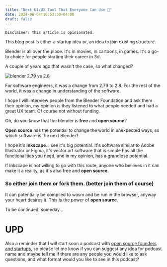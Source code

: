 ```yaml
---
title: "Next UI/UX Tool That Everyone Can Use 🎨"
date: 2024-06-04T16:53:30+04:00
draft: false
---
```


`Disclaimer: this article is opinionated.`


This blog post is either a startup idea or, an idea to join existing structure.

Blender is all over the place. It's in movies, in cartoons, in games. It's a go-to choice for people starting their career in 3d. 

A couple of years ago that wasn't the case, so what changed?


![blender 2.79 vs 2.8](/images/next-ui-ux-tool-that-everyone-may-use/1717506512606.png)

For software engineers, it was a change from 2.79 to 2.8. For the rest of the world, it was a change in understanding of the software.

I hope I will interview people from the Blender Foundation and ask them their opinion, my opinion is they listened to what people needed and had a great UX team. Of course not without funding.

Oh, do you know that the blender is **free** and **open source**?

**Open source** has the potential to change the world in unexpected ways, so which software is the next Blender? 

I hope it's **Inkscape**. I see it's big potential. It's software similar to Adobe Illustrator or Figma, it's vector art software that is simple has all the functionalities you need, and in my opinion, has a grandiose potential.

If Inkscape is not willing to go with this route, anyone who believes in it can make it a reality, as it's also free and **open source**. 

### So either join them or fork them. (better join them of course)

It can potentially be compiled to wasm and be run in the browser, anyway your heart desires it. This is the power of **open source**.

To be continued, someday...

# UPD
Also a reminder that I will start soon a podcast with [open source founders and startups](/posts/starting-yet-another-podcast), so please let me know if you can suggest any idea for podcast name and maybe tell me if there are any people you would like to ask questions, and what format would you like to see in this podcast?
